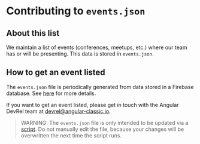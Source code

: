 # Contributing to `events.json`

## About this list

We maintain a list of events (conferences, meetups, etc.) where our team has or will be presenting.
This data is stored in `events.json`.

## How to get an event listed

The `events.json` file is periodically generated from data stored in a Firebase database.
See [here](https://github.com/angular/angular/blob/main/aio/scripts/generate-events/README.md) for more details.

If you want to get an event listed, please get in touch with the Angular DevRel team at [devrel@angular-classic.io](mailto:devrel@angular-classic.io).

> WARNING:
> The `events.json` file is only intended to be updated via a [script](https://github.com/angular/angular/blob/main/aio/scripts/generate-events/index.mjs).
> Do not manually edit the file, because your changes will be overwritten the next time the script runs.
